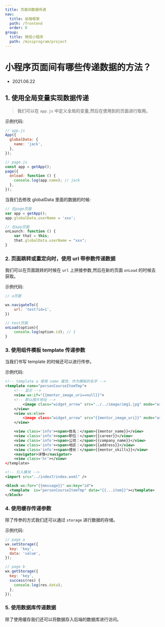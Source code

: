```yaml
---
title: 页面间数据传递
nav:
  title: 前端框架
  path: /frontend
  order: 0
group:
  title: 微信小程序
  path: /miniprogram/project
---
```


# 小程序页面间有哪些传递数据的方法？

- 2021.06.22

## 1. 使用全局变量实现数据传递

> 我们可以在 `app.js` 中定义全局的变量,然后在使用到的页面进行取用。

示例代码:

```js
// app.js
App({
  globalData: {
    name: 'jack',
  },
});

// page.js
const app = getApp();
page({
  onload: function () {
    console.log(app.name); // jack
  },
});
```

当我们去修改 globalData 里面的数据的时候:

```js
// 在page页面
var app = getApp();
app.globalData.userName = 'xxx';

// 在app页面
onLaunch: function () {
    var that = this;
    that.globalData.userName = "xxx";
}
```

### 2. 页面跳转或重定向时，使用 url 带参数传递数据

我们可以在页面跳转的时候在 `url` 上拼接参数,然后在新的页面 `onLoad` 的时候去获取。

示例代码:

```js
// a页面

wx.navigateTo({
    url: 'test?id=1',
})

// test页面
onLoad(option){
    console.log(option.id); // 1
}

```

### 3. 使用组件模板 template 传递参数

当我们书写 template 的时候还可以进行传参。

示例代码:

```xml
<!-- template a 使用 name 属性，作为模板的名字 -->
<template name="personCourseItemTmp">
    <!-- 显示 -->
    <view wx:if="{{mentor_image_uri==null}}">
    <!-- 默认图片地址 -->
        <image class="widget_arrow" src="../../image/img1.jpg" mode="aspectFill"></image>
    </view>
    <view wx:else>
        <image class="widget_arrow" src="{{mentor_image_uri}}" mode="aspectFill"></image>
    </view>

    <view class='info'><span>姓名：</span>{{mentor_name}}</view>
    <view class='info'><span>职位：</span>{{career}}</view>
    <view class='info'><span>公司：</span>{{company_name}}</view>
    <view class='info'><span>地区：</span>{{address}}</view>
    <view class='info'><span>擅长：</span>{{mentor_skills}}</view>
    <navigator>详情</navigator>
    <view class='hr'></view>
</template>

<!-- 引入模块 -->
<import src="../index7/index.wxml" />

<block wx:for="{{message}}" wx:key="id">
  <template  is="personCourseItemTmp" data="{{...item}}"></template>
</block>
```

### 4. 使用缓存传递参数

除了传参的方式我们还可以通过 `storage` 进行数据的存储。

示例代码:

```js
// page a
wx.setStorage({
  key: 'key',
  data: 'value',
});

// page b
wx.getStorage({
  key: 'key',
  success(res) {
    console.log(res.data);
  },
});
```

### 5. 使用数据库传递数据

除了使用缓存我们还可以将数据存入后端的数据库进行访问。
